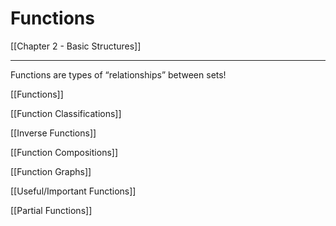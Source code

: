 # Functions 

[[Chapter 2 - Basic Structures]]

---

Functions are types of “relationships” between sets!

[[Functions]]

[[Function Classifications]]

[[Inverse Functions]]

[[Function Compositions]]

[[Function Graphs]]

[[Useful/Important Functions]]

[[Partial Functions]]
